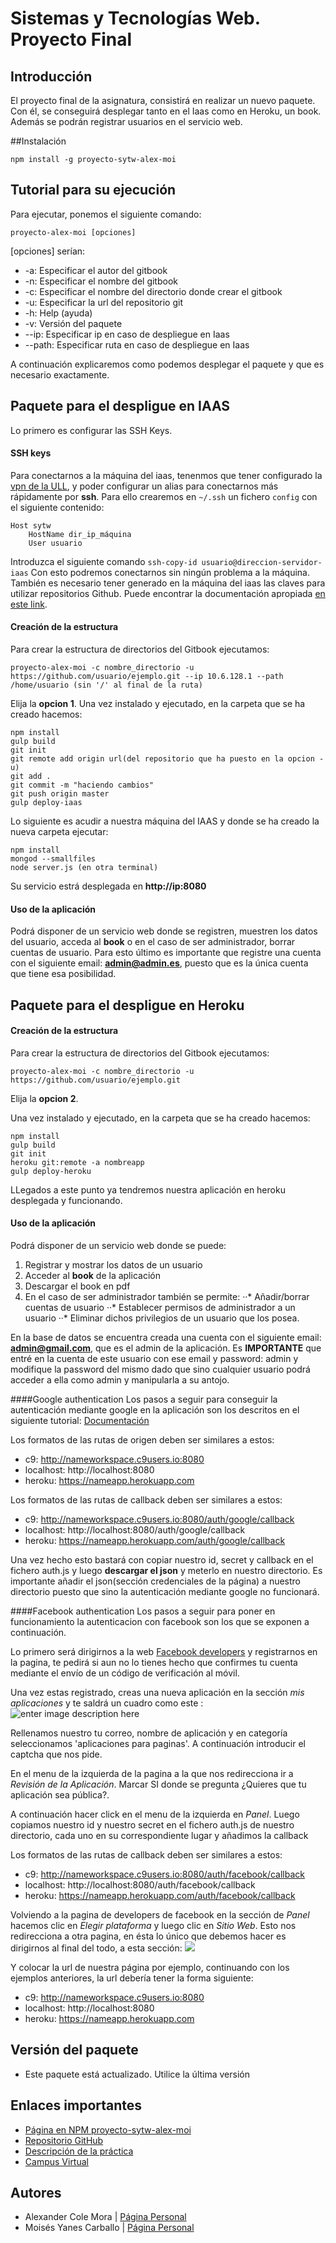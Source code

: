 # Sistemas y Tecnologías Web. Proyecto Final

## Introducción

El proyecto final de la asignatura, consistirá en realizar un nuevo paquete. Con él, se conseguirá desplegar tanto en el Iaas como en Heroku, un book. Además
se podrán registrar usuarios en el servicio web.

##Instalación

```shell
npm install -g proyecto-sytw-alex-moi 
```

## Tutorial para su ejecución

Para ejecutar, ponemos el siguiente comando:

`proyecto-alex-moi [opciones]`

[opciones] serían:
*    -a: Especificar el autor del gitbook
*    -n: Especificar el nombre del gitbook
*    -c: Especificar el nombre del directorio donde crear el gitbook
*    -u: Especificar la url del repositorio git
*    -h: Help (ayuda)
*    -v: Versión del paquete
*    --ip: Especificar ip en caso de despliegue en Iaas
*    --path: Especificar ruta en caso de despliegue en Iaas

A continuación explicaremos como podemos desplegar el paquete y que es necesario exactamente.

## Paquete para el despligue en IAAS

Lo primero es configurar las SSH Keys.

#### SSH  keys
Para conectarnos a la máquina del iaas, tenenmos que tener configurado la [vpn de la ULL](http://www.ull.es/stic/tag/vpn/), y poder configurar un alias para conectarnos más rápidamente por **ssh**.
Para ello crearemos en `~/.ssh` un fichero `config` con el siguiente contenido:

```
Host sytw
	HostName dir_ip_máquina
	User usuario
```

Introduzca el siguiente comando `ssh-copy-id usuario@direccion-servidor-iaas`
Con esto podremos conectarnos sin ningún problema a la máquina.
También es necesario tener generado en la máquina del iaas las claves para utilizar repositorios Github. Puede encontrar la documentación apropiada [en este link](https://help.github.com/articles/generating-an-ssh-key/).

#### Creación de la estructura

Para crear la estructura de directorios del Gitbook ejecutamos:
```shell
proyecto-alex-moi -c nombre_directorio -u https://github.com/usuario/ejemplo.git --ip 10.6.128.1 --path /home/usuario (sin '/' al final de la ruta)
```
Elija la **opcion 1**.
Una vez instalado y ejecutado, en la carpeta que se ha creado hacemos:

```shell
npm install
gulp build
git init
git remote add origin url(del repositorio que ha puesto en la opcion -u)
git add .
git commit -m "haciendo cambios"
git push origin master
gulp deploy-iaas
```

Lo siguiente es acudir a nuestra máquina del IAAS y donde se ha creado la nueva carpeta ejecutar:

```shell
npm install
mongod --smallfiles
node server.js (en otra terminal)
```

Su servicio estrá desplegada en **http://ip:8080**

#### Uso de la aplicación

Podrá disponer de un servicio web donde se registren, muestren los datos del usuario, acceda al **book** o en el caso de ser administrador, borrar cuentas de usuario.
Para esto último es importante que registre una cuenta con el siguiente email: **admin@admin.es**, puesto que es la única cuenta que tiene esa posibilidad. 




## Paquete para el despligue en Heroku

#### Creación de la estructura

Para crear la estructura de directorios del Gitbook ejecutamos:
```shell
proyecto-alex-moi -c nombre_directorio -u https://github.com/usuario/ejemplo.git
```
Elija la **opcion 2**.

Una vez instalado y ejecutado, en la carpeta que se ha creado hacemos:

```shell
npm install
gulp build
git init 
heroku git:remote -a nombreapp 
gulp deploy-heroku
```
LLegados a este punto ya tendremos nuestra aplicación en heroku desplegada y funcionando.

#### Uso de la aplicación

Podrá disponer de un servicio web donde se puede:
 1. Registrar y mostrar los datos de un usuario
 2. Acceder al **book** de la aplicación 
 3. Descargar el book en pdf 
 4. En el caso de ser administrador también se permite:
 ··* Añadir/borrar cuentas de usuario
 ··* Establecer permisos de administrador a un usuario
 ··* Eliminar dichos privilegios de un usuario que los posea.

En la base de datos se encuentra creada una cuenta con el siguiente email: **admin@gmail.com**, que es el admin de la aplicación. Es **IMPORTANTE** que entré en la cuenta de este usuario con ese email y password: admin y modifique la password del mismo dado que sino cualquier usuario podrá acceder a ella como admin y manipularla a su antojo.

 
####Google authentication
Los pasos a seguir para conseguir la autenticación mediante google en la aplicación son los descritos en el siguiente tutorial:  [Documentación](https://developers.google.com/identity/sign-in/web/devconsole-project) 

Los formatos de las rutas de origen deben ser similares a estos:

 - c9:         http://nameworkspace.c9users.io:8080
 - localhost:  http://localhost:8080
 - heroku:     https://nameapp.herokuapp.com

Los formatos de las rutas de callback deben ser similares a estos:

 - c9:         http://nameworkspace.c9users.io:8080/auth/google/callback
 - localhost:  http://localhost:8080/auth/google/callback
 - heroku:     https://nameapp.herokuapp.com/auth/google/callback
        
Una vez hecho esto bastará con copiar nuestro id, secret y callback en el fichero auth.js y luego **descargar el json** y meterlo en nuestro directorio. Es importante añadir el json(sección credenciales de la página) a nuestro directorio puesto que sino la autenticación mediante google no funcionará.


####Facebook authentication
Los pasos a seguir para poner en funcionamiento la autenticacion con facebook son los que se exponen a continuación.

Lo primero será dirigirnos a la web [Facebook developers](https://developers.facebook.com/) y registrarnos en la pagina, te pedirá si aun no lo tienes hecho que confirmes tu cuenta mediante el envío de un código de verificación al móvil. 

Una vez estas registrado, creas una nueva aplicación en la sección *mis aplicaciones* y te saldrá un cuadro como este : 
![enter image description here](https://i.gyazo.com/9a06944da5dd01f90eaef829892c0165.png)

    
Rellenamos nuestro tu correo, nombre de aplicación y en categoría seleccionamos 'aplicaciones para paginas'. A continuación introducir el captcha que nos pide.
    
En el menu de la izquierda de la pagina a la que nos redirecciona ir a *Revisión de la Aplicación*. Marcar SI donde se pregunta ¿Quieres que tu aplicación sea pública?.
    
A continuación hacer click en el menu de la izquierda en *Panel*. Luego copiamos nuestro id y nuestro secret en el fichero auth.js de nuestro directorio, cada uno en su correspondiente lugar y añadimos la callback

Los formatos de las rutas de callback deben ser similares a estos:

 -  c9:         http://nameworkspace.c9users.io:8080/auth/facebook/callback
 - localhost:  http://localhost:8080/auth/facebook/callback
 - heroku:     https://nameapp.herokuapp.com/auth/facebook/callback
        
        
Volviendo a la pagina de developers de facebook en la sección de *Panel* hacemos clic en *Elegir plataforma* y luego clic en *Sitio Web*. Esto nos redirecciona a otra pagina, en ésta lo único que debemos hacer es dirigirnos al final del todo, a esta sección: 
![](https://i.gyazo.com/7983d6b7dfd016eb7e8dae061f5d6a5d.png) 

Y colocar la url de nuestra página por ejemplo, continuando con los ejemplos anteriores, la url debería tener la forma siguiente:

 -  c9:         http://nameworkspace.c9users.io:8080
 - localhost:  http://localhost:8080
 - heroku:     https://nameapp.herokuapp.com



## Versión del paquete
* Este paquete está actualizado. Utilice la última versión


## Enlaces importantes
*  [Página en NPM proyecto-sytw-alex-moi](https://www.npmjs.com/package/proyecto-sytw-alex-moi)
*  [Repositorio GitHub](https://github.com/ULL-ESIT-SYTW-1617/proyecto-sytw-16-17-alex-moi.git)
*  [Descripción de la práctica](https://casianorodriguezleon.gitbooks.io/ull-esit-1617/content/proyectos/sytw/)
*  [Campus Virtual](https://campusvirtual.ull.es/1617/course/view.php?id=1175)

## Autores

* Alexander Cole Mora | [Página Personal](http://alu0100767421.github.io/)
* Moisés Yanes Carballo | [Página Personal](http://alu0100782851.github.io/)